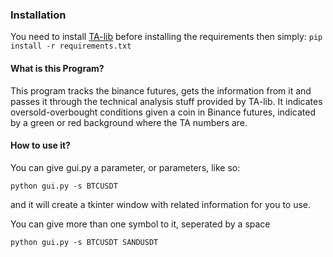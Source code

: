### Installation

You need to install [TA-lib](https://mrjbq7.github.io/ta-lib/install.html) before installing the requirements then simply:
`pip install -r requirements.txt` 


#### What is this Program?

This program tracks the binance futures, gets the information from it and passes it through the technical analysis stuff provided by TA-lib.
It indicates oversold-overbought conditions given a coin in Binance futures, indicated by a green or red background where the TA numbers are.

#### How to use it?

You can give gui.py a parameter, or parameters, like so:

`python gui.py -s BTCUSDT`

and it will create a tkinter window with related information for you to use.

You can give more than one symbol to it, seperated by a space

`python gui.py -s BTCUSDT SANDUSDT`
